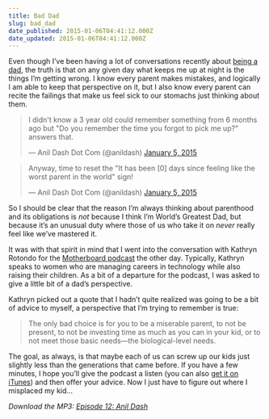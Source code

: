 ```yaml
---
title: Bad Dad
slug: bad_dad
date_published: 2015-01-06T04:41:12.000Z
date_updated: 2015-01-06T04:41:12.000Z
---
```


Even though I’ve been having a lot of conversations recently about [being a dad](http://dashes.com/anil/2014/11/peak-dad-twitter.html), the truth is that on any given day what keeps me up at night is the things I’m getting wrong. I know every parent makes mistakes, and logically I am able to keep that perspective on it, but I also know every parent can recite the failings that make us feel sick to our stomachs just thinking about them.

> I didn't know a 3 year old could remember something from 6 months ago but "Do you remember the time you forgot to pick me up?" answers that.
> 
> — Anil Dash Dot Com (@anildash) [January 5, 2015](https://twitter.com/anildash/status/552227219628916736)

> Anyway, time to reset the "It has been [0] days since feeling like the worst parent in the world" sign!
> 
> — Anil Dash Dot Com (@anildash) [January 5, 2015](https://twitter.com/anildash/status/552227791161556994)

So I should be clear that the reason I’m always thinking about parenthood and its obligations is *not* because I think I’m World’s Greatest Dad, but because it’s an unusual duty where those of us who take it on *never* really feel like we’ve mastered it.

It was with that spirit in mind that I went into the conversation with Kathryn Rotondo for the [Motherboard podcast](http://www.motherboardpodcast.com/episode-12-anil-dash/) the other day. Typically, Kathryn speaks to women who are managing careers in technology while also raising their children. As a bit of a departure for the podcast, I was asked to give a little bit of a dad’s perspective.

Kathryn picked out a quote that I hadn’t quite realized was going to be a bit of advice to myself, a perspective that I’m trying to remember is true:

> The only bad choice is for you to be a miserable parent, to not be present, to not be investing time as much as you can in your kid, or to not meet those basic needs—the biological-level needs.

The goal, as always, is that maybe each of us can screw up our kids just slightly less than the generations that came before. If you have a few minutes, I hope you’ll give the podcast a listen (you can also [get it on iTunes](https://itunes.apple.com/us/podcast/episode-12-anil-dash/id834761944?i=329745177&amp;mt=2)) and then offer your advice. Now I just have to figure out where I misplaced my kid…
  
*Download the MP3: [Episode 12: Anil Dash](http://audio.simplecast.fm/6282.mp3)*
